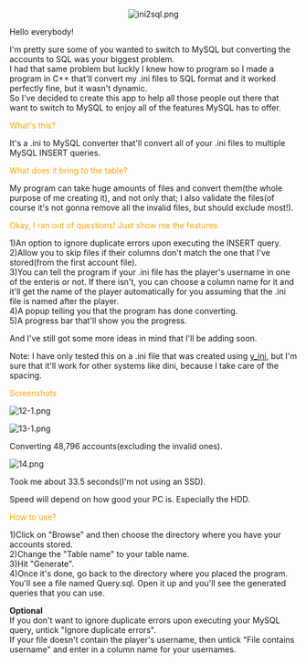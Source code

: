 <p><center><img src="http://i1270.photobucket.com/albums/jj602/gtakilleriv/ini2sql.png" alt="ini2sql.png" /></center></p>

<p>Hello everybody!</p>

<p>I'm pretty sure some of you wanted to switch to MySQL but converting the accounts to SQL was your biggest problem.<br />
I had that same problem but luckly I knew how to program so I made a program in C++ that'll convert my .ini files to SQL format and it worked perfectly fine, but it wasn't dynamic.<br />
So I've decided to create this app to help all those people out there that want to switch to MySQL to enjoy all of the features MySQL has to offer.</p>

<p><span style="font-size: 14ptpx;"><span style="color: orange;">What's this?</span></span></p>

<p>It's a .ini to MySQL converter that'll convert all of your .ini files to multiple MySQL INSERT queries.</p>

<p><span style="font-size: 14ptpx;"><span style="color: orange;">What does it bring to the table?</span></span></p>

<p>My program can take huge amounts of files and convert them(the whole purpose of me creating it), and not only that; I also validate the files(of course it's not gonna remove all the invalid files, but should exclude most!).</p>

<p><span style="font-size: 14ptpx;"><span style="color: orange;">Okay, I ran out of questions! Just show me the features.</span></span></p>

<p>1)An option to ignore duplicate errors upon executing the INSERT query.<br />
2)Allow you to skip files if their columns don't match the one that I've stored(from the first account file).<br />
3)You can tell the program if your .ini file has the player's username in one of the enteris or not. If there isn't, you can choose a column name for it and it'll get the name of the player automatically for you assuming that the .ini file is named after the player.<br />
4)A popup  telling you that the program has done converting.<br />
5)A progress bar that'll show you the progress.</p>

<p>And I've still got some more ideas in mind that I'll be adding soon.</p>

<p>Note: I have only tested this on a .ini file that was created using <a href="http://forum.sa-mp.com/showthread.php?t=175565">y_ini</a>, but I'm sure that it'll work for other systems like dini, because I take care of the spacing.</p>

<p><span style="font-size: 14ptpx;"><span style="color: orange;">Screenshots</span></span></p>

<p><img src="http://i1270.photobucket.com/albums/jj602/gtakilleriv/12-1.png" alt="12-1.png" /></p>

<p><img src="http://i1270.photobucket.com/albums/jj602/gtakilleriv/13-1.png" alt="13-1.png" /></p>

<p>Converting 48,796 accounts(excluding the invalid ones).</p>

<p><img src="http://i1270.photobucket.com/albums/jj602/gtakilleriv/14.png" alt="14.png" /></p>

<p>Took me about 33.5 seconds(I'm not using an SSD).</p>

<p>Speed will depend on how good your PC is. Especially the HDD.</p>

<p><span style="font-size: 14ptpx;"><span style="color: orange;">How to use?</span></span></p>

<p>1)Click on "Browse" and then choose the directory where you have your accounts stored.<br />
2)Change the "Table name" to your table name.<br />
3)Hit "Generate".<br />
4)Once it's done, go back to the directory where you placed the program. You'll see a file named Query.sql. Open it up and you'll see the generated queries that you can use.</p>

<p><strong>Optional</strong><br />
If you don't want to ignore duplicate errors upon executing your MySQL query, untick "Ignore duplicate errors".<br />
If your file doesn't contain the player's username, then untick "File contains username" and enter in a column name for your usernames.</p>
